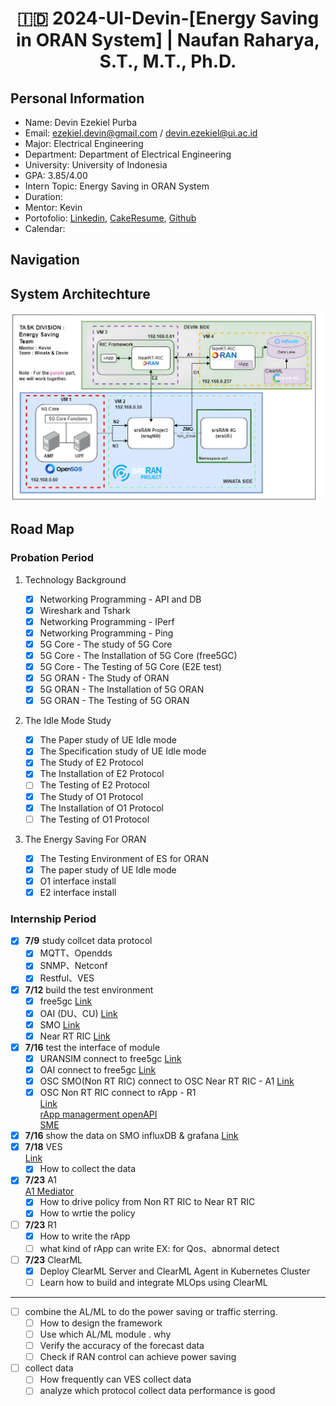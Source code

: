 # <center>🇮🇩 2024-UI-Devin-[Energy Saving in ORAN System] | Naufan Raharya, S.T., M.T., Ph.D.</center>

## Personal Information
* Name: Devin Ezekiel Purba
* Email: ezekiel.devin@gmail.com / devin.ezekiel@ui.ac.id
* Major: Electrical Engineering
* Department: Department of Electrical Engineering
* University: University of Indonesia
* GPA: 3.85/4.00
* Intern Topic: Energy Saving in ORAN System
* Duration:
* Mentor: Kevin
* Portofolio: [Linkedin](https://www.linkedin.com/in/devin-ezekiel/), [CakeResume](https://www.cakeresume.com/me/devin-ezekiel), [Github](https://github.com/DvEz373)
* Calendar:

## Navigation

## System Architechture
![alt text](<sys_arch.png>)

## Road Map 
### Probation Period
1. Technology Background 

   * [x] Networking Programming - API and DB
   * [x] Wireshark and Tshark
   * [x] Networking Programming - IPerf
   * [x] Networking Programming - Ping
   * [x] 5G Core - The study of 5G Core
   * [x] 5G Core - The Installation of 5G Core (free5GC)
   * [x] 5G Core - The Testing of 5G Core (E2E test)
   * [x] 5G ORAN - The Study of ORAN
   * [x] 5G ORAN - The Installation of 5G ORAN
   * [x] 5G ORAN - The Testing of 5G ORAN

2. The Idle Mode Study

   * [x] The Paper study of UE Idle mode
   * [x] The Specification study of UE Idle mode
   * [x] The Study of E2 Protocol
   * [x] The Installation of E2 Protocol
   * [ ] The Testing of E2 Protocol
   * [x] The Study of O1 Protocol
   * [x] The Installation of O1 Protocol
   * [ ] The Testing of O1 Protocol

3. The Energy Saving For ORAN

   * [x] The Testing Environment of ES for ORAN
   * [x] The paper study of UE Idle mode
   * [x] O1 interface install
   * [x] E2 interface install

### Internship Period
- [x] **7/9** study collcet data protocol
    - [x] MQTT、Opendds
    - [x] SNMP、Netconf
    - [x] Restful、VES
- [x] **7/12** build the test environment
    - [x] free5gc [Link](https://free5gc.org/guide/3-install-free5gc/)
    - [x] OAI (DU、CU) [Link](https://gitlab.eurecom.fr/oai/openairinterface5g)
    - [x] SMO [Link](https://hackmd.io/0Cl6tnKHTw-wPo2FOLd4Hw#smo-installation-step)
    - [x] Near RT RIC [Link](https://docs.o-ran-sc.org/projects/o-ran-sc-ric-plt-ric-dep/en/latest/installation-guides.html)
- [x] **7/16** test the interface of module
    - [x] URANSIM connect to free5gc [Link](https://free5gc.org/guide/5-install-ueransim/)
    - [x] OAI connect to free5gc [Link](https://hackmd.io/l4_sVHXRSxiFq68NnPxPkg#OAI-gNB-Installation-Guide)
    - [x] OSC SMO(Non RT RIC) connect to OSC Near RT RIC - A1 [Link](https://hackmd.io/BaJvEp7mQouiGaZQJ3184w#nonrtric-connect-to-real-ric)
    - [x] OSC Non RT RIC connect to rApp - R1 <br>[Link](https://www.youtube.com/watch?v=9xl2ILqVed0&t=806s) <br>[rApp managerment openAPI](https://docs.o-ran-sc.org/projects/o-ran-sc-nonrtric-plt-rappmanager/en/stable/rappmanager-api.html) <br> [SME](https://docs.o-ran-sc.org/projects/o-ran-sc-nonrtric-plt-sme/en/latest/)
- [x] **7/16** show the data on SMO influxDB & grafana [Link](https://hackmd.io/0Cl6tnKHTw-wPo2FOLd4Hw#Deployment-of-dmaap-InfluxDB-adapter-InfluxDB-and-Grafana)
- [x] **7/18** VES <br>[Link](https://docs.onap.org/projects/onap-vnfrqts-requirements/en/latest/Chapter8/ves7_1spec.html#id17)
    - [x] How to collect the data
- [x] **7/23** A1 <br>[A1 Mediator](https://wiki.o-ran-sc.org/display/RICP/A1+Mediator)
    - [x] How to drive policy from Non RT RIC to Near RT RIC
    - [x] How to wrtie the policy
- [ ] **7/23** R1
    - [x] How to write the rApp
    - [ ] what kind of rApp can write  EX: for Qos、abnormal detect
- [ ] **7/23** ClearML
    - [x] Deploy ClearML Server and ClearML Agent in Kubernetes Cluster
    - [ ] Learn how to build and integrate MLOps using ClearML
---

- [ ] combine the AL/ML to do the power saving or traffic sterring.
    - [ ] How to design the framework
    - [ ] Use which AL/ML module . why
    - [ ] Verify the accuracy of the forecast data
    - [ ] Check if RAN control can achieve power saving
- [ ] collect data
    - [ ] How frequently can VES collect data
    - [ ] analyze which protocol collect data performance is good
